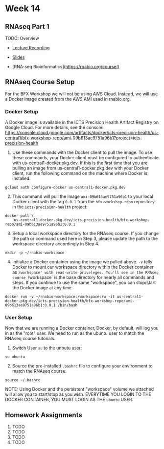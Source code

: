 # Week 14
## RNAseq Part 1
TODO: Overview

- [Lecture Recording]()

- [Slides]()

- [RNA-seq Bioinformatics](https://rnabio.org/course()

## RNAseq Course Setup
For the BFX Workshop we will not be using AWS Cloud. Instead, we will use a Docker image created from the AWS AMI used in rnabio.org.

### Docker Setup

A Docker image is available in the ICTS Precision Health Artifact Registry on Google Cloud. For more details, see the console:
https://console.cloud.google.com/artifacts/docker/icts-precision-health/us-central1/bfx-workshop-repo/ami-09b613ae9751a96b1?project=icts-precision-health

1. Use these commands with the Docker client to pull the image. To use these commands, your Docker client must be configured to authenticate with us-central1-docker.pkg.dev. If this is the first time that you are pulling an image from us-central1-docker.pkg.dev with your Docker client, run the following command on the machine where Docker is installed.
```
gcloud auth configure-docker us-central1-docker.pkg.dev
```
2. This command will pull the image `ami-09b613ae9751a96b1` to your local Docker client with the tag `0.0.1` from the `bfx-workshop-repo` repository in the `icts-precision-health` project:
```
docker pull \
    us-central1-docker.pkg.dev/icts-precision-health/bfx-workshop-repo/ami-09b613ae9751a96b1:0.0.1
```
3. Setup a local workspace directory for the RNAseq course. If you change the path or command used here in Step 3, please update the path to the workspace directory accordingly in Step 4.
```
mkdir -p ~/rnabio-workspace
```

4. Initialize a Docker container using the image we pulled above. `-v` tells Docker to mount our workspace directory within the Docker container as `/workspace' with read-write priveleges. You'll see in the RNAseq course `/workspace` is the base directory for nearly all commands and steps. If you continue to use the same "workspace", you can stop/start the Docker image at any time.
```
docker run -v ~/rnabio-workspace:/workspace:rw -it us-central1-docker.pkg.dev/icts-precision-health/bfx-workshop-repo/ami-09b613ae9751a96b1:0.0.1 /bin/bash
```

### User Setup

Now that we are running a Docker container, Docker, by default, will log you in as the "root" user. We need to run as the ubuntu user to match the RNAseq course tutorials.

1. Switch User `su` to the unbutu user:
```
su ubuntu
```
2. Source the pre-installed `.bashrc` file to configure your environment to match the RNAseq course:
```
source ~/.bashrc
```
NOTE: Using Docker and the persistent "workspace" volume we attached will allow you to start/stop as you wish. EVERYTIME YOU LOGIN TO THE DOCKER CONTAINER, YOU MUST LOGIN AS THE `ubuntu` USER.

## Homework Assignments
1. TODO
2. TODO
3. TODO
4. TODO
